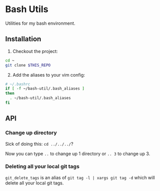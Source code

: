Bash Utils
==========

Utilities for my bash environment.

Installation
------------

1. Checkout the project:

  ```sh
  cd ~
  git clone $THIS_REPO
  ```

2. Add the aliases to your vim config:

  ```bash
  # ~/.bashrc
  if [ -f ~/bash-util/.bash_aliases ]
  then
    . ~/bash-util/.bash_aliases
  fi
  ```

API
---

### Change up directory

Sick of doing this: `cd ../../../`?

Now you can type `..` to change up 1 directory or `.. 3` to change up 3.

### Deleting all your local git tags

`git_delete_tags` is an alias of `git tag -l | xargs git tag -d` which will
delete all your local git tags.

